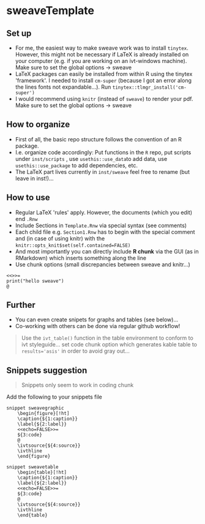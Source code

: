# sweaveTemplate


## Set up

- For me, the easiest way to make sweave work was to install `tinytex`. However, this might not be necessary if LaTeX is already installed on your computer (e.g. if you are working on an ivt-windows machine). Make sure to set the global options -> sweave
- LaTeX packages can easily be installed from within R using the tinytex 'framework'. I needed to install `cm-super` (because I got an error along the lines fonts not expandable...). Run `tinytex::tlmgr_install('cm-super')`
- I would recommend using `knitr` (instead of `sweave`) to render your pdf. Make sure to set the global options -> sweave



## How to organize

- First of all, the basic repo structure follows the convention of an R package.
- I.e. organize code accordingly: Put functions in the `R` repo, put scripts under `inst/scripts` , use `usethis::use_data`to add data, use `usethis::use_package` to add dependencies, etc.
- The LaTeX part lives currently in `inst/sweave` feel free to rename (but leave in inst!)...



## How to use

- Regular LaTeX 'rules' apply. However, the documents (which you edit) end `.Rnw`
- Include Sections in `Template.Rnw` via special syntax (see comments)
- Each child file e.g. `Section1.Rnw` has to begin with the special comment and (in case of using knitr) with the `knitr::opts_knit$set(self.contained=FALSE)`
- And most importantly you can directly include **R chunk** via the GUI (as in RMarkdown) which inserts something along the line
- Use chunk options (small discrepancies between sweave and knitr...)

```
<<>>=
print("hello sweave")
@
```


## Further

- You can even create snipets for graphs and tables (see below)...
- Co-working with others can be done via regular github workflow!


>Use the `ivt_table()` function in the table environment to conform to ivt styleguide... set code chunk option which generates kable table to `results='asis'` in order to avoid gray out...


## Snippets suggestion

>Snippets only seem to work in coding chunk

Add the following to your snippets file

```
snippet sweavegraphic
	\begin{figure}[!ht]
	\caption{${1:caption}}
	\label{${2:label}}
	<<echo=FALSE>>=
	${3:code}
	@
	\ivtsource{${4:source}}
	\ivthline
	\end{figure}
	
snippet sweavetable
	\begin{table}[!ht]
	\caption{${1:caption}}
	\label{${2:label}}
	<<echo=FALSE>>=
	${3:code}
	@
	\ivtsource{${4:source}}
	\ivthline
	\end{table}
```
